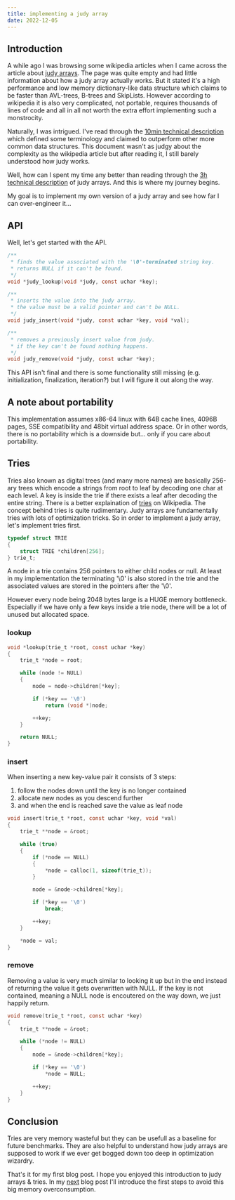 ```yaml
---
title: implementing a judy array
date: 2022-12-05
---
```


## Introduction

A while ago I was browsing some wikipedia articles when I came across the article about [judy arrays](https://en.wikipedia.org/wiki/Judy_array).
The page was quite empty and had little information about how a judy array actually works. 
But it stated it's a high performance and low memory dictionary-like data structure which claims to be faster than AVL-trees, B-trees and SkipLists.
However according to wikipedia it is also very complicated, not portable, requires thousands of lines of code and all in all not worth the extra effort
implementing such a monstrocity.

Naturally, I was intrigued. I've read through the [10min technical description](https://judy.sourceforge.net/doc/10minutes.htm) 
which defined some terminology and claimed to outperform other more common data structures. 
This document wasn't as judgy about the complexity as the wikipedia article but after reading it, I still barely understood how judy works.

Well, how can I spent my time any better than reading through the [3h technical description](https://judy.sourceforge.net/doc/shop_interm.pdf) of judy arrays.
And this is where my journey begins.

My goal is to implement my own version of a judy array and see how far I can over-engineer it...

## API

Well, let's get started with the API.

```C
/**
 * finds the value associated with the '\0'-terminated string key.
 * returns NULL if it can't be found.
 */
void *judy_lookup(void *judy, const uchar *key);

/**
 * inserts the value into the judy array. 
 * the value must be a valid pointer and can't be NULL.
 */
void judy_insert(void *judy, const uchar *key, void *val);

/**
 * removes a previously insert value from judy.
 * if the key can't be found nothing happens.
 */
void judy_remove(void *judy, const uchar *key);
```

This API isn't final and there is some functionality still missing (e.g. initialization, finalization, iteration?) but I will figure it out along the way.

## A note about portability

This implementation assumes x86-64 linux with 64B cache lines, 4096B pages, SSE compatibility and 48bit virtual address space.
Or in other words, there is no portability which is a downside but... only if you care about portability.

## Tries

Tries also known as digital trees (and many more names) are basically 256-ary trees which encode a strings from root to leaf by decoding one char at each level.
A key is inside the trie if there exists a leaf after decoding the entire string.
There is a better explaination of [tries](https://en.wikipedia.org/wiki/Trie) on Wikipedia.
The concept behind tries is quite rudimentary. Judy arrays are fundamentally tries with lots of optimization tricks.
So in order to implement a judy array, let's implement tries first.

```C
typedef struct TRIE
{
    struct TRIE *children[256];
} trie_t;
```

A node in a trie contains 256 pointers to either child nodes or null.
At least in my implementation the terminating '\0' is also stored in the trie and the associated values are stored in the pointers after the '\0'.

However every node being 2048 bytes large is a HUGE memory bottleneck.
Especially if we have only a few keys inside a trie node, there will be
a lot of unused but allocated space.

### lookup

```C
void *lookup(trie_t *root, const uchar *key)
{
    trie_t *node = root;

    while (node != NULL)
    {
        node = node->children[*key];

        if (*key == '\0')
            return (void *)node;

        ++key;
    }

    return NULL;
}
```

### insert

When inserting a new key-value pair it consists of 3 steps:

1. follow the nodes down until the key is no longer contained
2. allocate new nodes as you descend further
3. and when the end is reached save the value as leaf node

```C
void insert(trie_t *root, const uchar *key, void *val)
{
    trie_t **node = &root;

    while (true)
    {
        if (*node == NULL)
        {
            *node = calloc(1, sizeof(trie_t));
        }

        node = &node->children[*key];

        if (*key == '\0')
            break;

        ++key;
    }

    *node = val;
}
```

### remove

Removing a value is very much similar to looking it up but in the end 
instead of returning the value it gets overwritten with NULL.
If the key is not contained, meaning a NULL node is encoutered on the way down,
we just happily return.

```C
void remove(trie_t *root, const uchar *key)
{
    trie_t **node = &root;

    while (*node != NULL)
    {
        node = &node->children[*key];

        if (*key == '\0')
            *node = NULL;

        ++key;
    }
}
```

## Conclusion

Tries are very memory wasteful but they can be usefull as a baseline for future benchmarks.
They are also helpful to understand how judy arrays are supposed to work if we ever get bogged down too deep in optimization wizardry.

That's it for my first blog post. I hope you enjoyed this introduction to judy arrays & tries. In my [next]() blog post I'll introduce the first steps to avoid this big memory overconsumption.